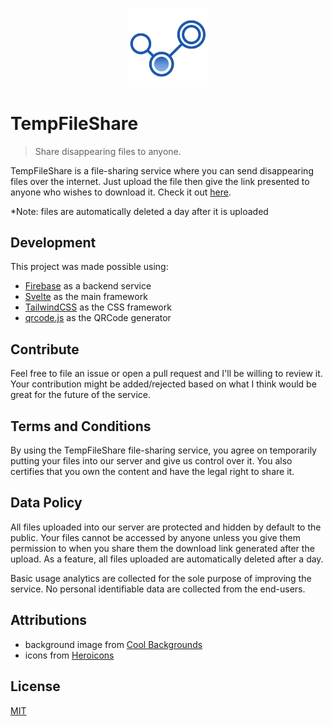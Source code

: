 <p align="center">
  <img src="src/assets/logo.svg" width="25%">
</p>

# TempFileShare

> Share disappearing files to anyone.

TempFileShare is a file-sharing service where you can send disappearing files over the internet. Just upload the file then give the link presented to anyone who wishes to download it. Check it out [here](https://temp-file-share.web.app).

\*Note: files are automatically deleted a day after it is uploaded

## Development

This project was made possible using:

- [Firebase](https://firebase.google.com/) as a backend service
- [Svelte](https://svelte.dev/) as the main framework
- [TailwindCSS](https://tailwindcss.com/) as the CSS framework
- [qrcode.js](https://davidshimjs.github.io/qrcodejs/) as the QRCode generator

## Contribute

Feel free to file an issue or open a pull request and I'll be willing to review it. Your contribution might be added/rejected based on what I think would be great for the future of the service.

## Terms and Conditions

By using the TempFileShare file-sharing service, you agree on temporarily putting your files into our server and give us control over it. You also certifies that you own the content and have the legal right to share it.

## Data Policy

All files uploaded into our server are protected and hidden by default to the public. Your files cannot be accessed by anyone unless you give them permission to when you share them the download link generated after the upload. As a feature, all files uploaded are automatically deleted after a day.

Basic usage analytics are collected for the sole purpose of improving the service. No personal identifiable data are collected from the end-users.

## Attributions

- background image from [Cool Backgrounds](https://coolbackgrounds.io/)
- icons from [Heroicons](https://heroicons.com/)

## License

[MIT](./LICENSE)
